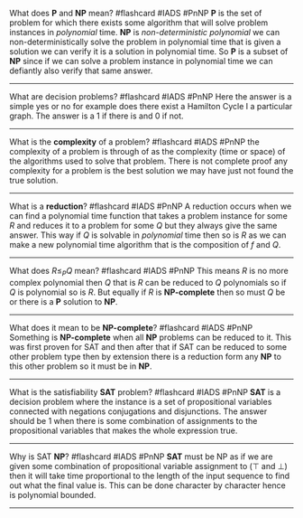 What does **P** and **NP** mean? #flashcard #IADS #PnNP
	**P** is the set of problem for which there exists some algorithm that will solve problem instances in *polynomial* time. **NP** is *non-deterministic polynomial* we can non-deterministically solve the problem in polynomial time that is given a solution we can verify it is a solution in polynomial time. So **P** is a subset of **NP** since if we can solve a problem instance in polynomial time we can defiantly also verify that same answer.

---
What are decision problems? #flashcard #IADS #PnNP
	Here the answer is a simple yes or no for example does there exist a Hamilton Cycle I a particular graph. The answer is a 1 if there is and 0 if not. 

---
What is the **complexity** of a problem? #flashcard #IADS #PnNP
	the complexity of a problem is through of as the complexity (time or space) of the algorithms used to solve that problem. There is not complete proof any complexity for a problem is the best solution we may have just not found the true solution.

---
What is a **reduction**? #flashcard #IADS #PnNP
	A reduction occurs when we can find a polynomial time function that takes a problem instance for some $R$ and reduces it to a problem for some $Q$ but they always give the same answer. This way if $Q$ is solvable in *polynomial* time then so is $R$ as we can make a new polynomial time algorithm that is the composition of $f$ and $Q$.

---
What does $R\le_P Q$ mean? #flashcard #IADS #PnNP
	This means $R$ is no more complex polynomial then $Q$ that is $R$ can be reduced to $Q$ polynomials so if $Q$ is polynomial so is $R$. But equally if $R$ is **NP-complete** then so must $Q$ be or there is a **P** solution to **NP**.

---
What does it mean to be **NP-complete**? #flashcard #IADS #PnNP
	Something is **NP-complete** when all **NP** problems can be reduced to it. This was first proven for SAT and then after that if SAT can be reduced to some other problem type then by extension there is a reduction form any **NP** to this other problem so it must be in **NP**.

---
What is the satisfiability **SAT** problem? #flashcard #IADS #PnNP
	**SAT** is a decision problem where the instance is a set of propositional variables connected with negations conjugations and disjunctions. The answer should be 1 when there is some combination of assignments to the propositional variables that makes the whole expression true.

---
Why is SAT **NP**? #flashcard #IADS #PnNP
	**SAT** must be NP as if we are given some combination of propositional variable assignment to ($\top$ and $\bot$) then it will take time proportional to the length of the input sequence to find out what the final value is. This can be done character by character hence is polynomial bounded.

---
